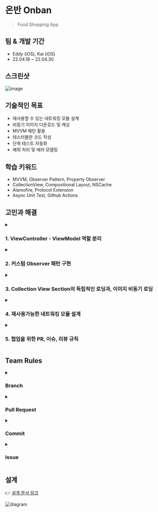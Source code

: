 # 온반 Onban
> Food Shopping App

## 팀 & 개발 기간
- Eddy (iOS), Kai (iOS)
- 22.04.18 ~ 22.04.30

## 스크린샷
![image](https://user-images.githubusercontent.com/17468015/169211377-fc3f8d27-3574-4a98-a7a6-4a3eb34718c7.png)

## 기술적인 목표

* 재사용할 수 있는 네트워킹 모듈 설계
* 비동기 이미지 다운로드 및 캐싱
* MVVM 패턴 활용
* 테스터블한 코드 작성
* 단위 테스트 자동화
* 예외 처리 및 에러 모델링


## 학습 키워드
* MVVM, Observer Pattern, Property Observer
* CollectionView,  Compositional Layout, NSCache
* Alamofire, Protocol Extension
* Async Unit Test, Github Actions

## 고민과 해결
<details>
   <summary><h3>1. ViewController - ViewModel 역할 분리</h3></summary>
   
<ul><li>고민
<ul><li>	MVC 패턴을 적용했을 때 ViewController가 과도하게 복잡해지는 것을 방지해보고 싶다는 마음에서 ViewModel을 사용해보기로 결정.
<li>	 테스트 가능한 부분을 더 넓혀보고 싶었음.
</li>
</li></ul>
</li></ul>
<p>  </p>
<ul><li> 배운 점
<ul><li>	 MVVM의 2가지 특징
<ul><li>		 1. 뷰의 상태를 추상화: 뷰 모델
<ul><li>			View는 시각적인 요소로만 구성이 되어있다. View에서는 레이아웃, 애니메이션, UI 컴포넌트 생성만 한다.
</li><li>			ViewModel은 View의 canonical한 상태를 나타낸다. View가 가져야할 ‘상태’의 기준이 된다. (Canonical Representation)
</li></ul></li></ul></li><li>		2. 바인딩
<ul><li>			ViewModel은 자기 자신이 가지는 상태를 UI 컴포넌트에 바인딩할 수 있도록 인터페이스를 제공한다.
<ul><li>			‘바인딩’이라는 테크닉을 사용해서, UI와 ViewModel을 연결한다.
</li><li>			우리는 View를 조작하지 않고, 그저 View Model의 비즈니스 로직을 조작하면, ViewModel의 상태가 바뀌거, 알아서 View도 업데이트된다.
</li><li>			뷰의 구현 로직을 몰라도 프레젠테이션 로직을 테스트할 수 있다.
</li></ul>
</li></ul>
</li></ul>
</li></ul>

<ul><li>	  MVVM의 단점
<ul><li>		  규모가 작은 앱에서는 과도하게 복잡하다. 더 많은 기능이 추가되고 유지보수가 중요해진다는 가정 하에 사용할 것 같다.
</li></ul></li><li>	  MVC != Massive View Controller
<ul><li>		  확실히 ViewModel을 쓰면 View Controller의 책임을 줄이는데 도움이 된다.
</li><li>		  하지만 반드시 MVVM을 써야하는가? MVVM을 쓰면 Massive View Controller가 다 해결되는가? 그건 아니다.
</li></ul></li><li>	  MVVM도 엄청 두꺼워질 수 있다.
<ul><li>		  단일 책임 원칙을 제대로 고려하지 않으면 거대한 ViewModel을 만드는 것도 얼마든지 가능하다.
</li><li>		  실제로 이번 프로젝트에서 같은 스크린에 등장하지만, 서로 책임이 다른 주문VM과 디테일정보VM은 분리할 수 있었다.
</li><li>		  VC가 지나치게 두꺼운 이유는 모델의 역할을 컨트롤러에 주기 때문일 수도 있다.
</li><li>		  비즈니스 로직은 여전히 VM이 아닌 모델이 다뤄야 한다. (비즈니스 로직과 아닌 것의 차이?)
</li></ul></li><li>	  MVC도 충분히 얇아질 수 있다.
<ul><li>		  ViewController를 여러개로 쪼개고 조합한다.
<ul><li>			  예를 들어, 헤더와 푸터를 별도의 뷰 컨트롤러로 분리한다든지.
</li><li>			  여러개의 뷰 컨트롤러를 포함한 Container ViewController를 만든다.
</li></ul></li><li>		  DataSource를 별도의 객체로 분리한다.
<ul><li>			  테이블 뷰, 컬렉션 뷰의 데이터 소스를 별도의 객체로 분리할 수 있다.
</li></ul></li></ul></li><li>		ViewController간 Routing 로직을 분리한다.
<ul><li>		    VC 간 이동과 데이터를 전달하는 로직을 따로 분리한다. 
</li><li>		    코디네이터라는 별도의 역할을 두기도 한다.
</li></ul></li><li>	    뷰 안에 프레젠테이션 로직을 분산시킨다.
<ul><li>		    뷰를 좀더 똑똑하게 만드는 방법이다.
</li></ul></li><li>	    MVVM의 진짜 장점
<ul><li>		    View에 대한 의존성이 전혀 없다는 것이다.
</li><li>		    테스터블
<ul><li>			    아주 쉽게 테스트를 할 수 있다. 
<ul><li>			    로직을 많이 바꿔도 테스트가 있기 때문에 안심할 수 있다.
</li></ul></li></ul></li><li>		    의존성을 한쪽 방향으로 일치시킬 수 있다. 
<ul><li>			    Observer pattern을 통해서 약하게 결합하기 때문이다. Clean Architecture와 궁합이 매우 좋다.
<ul><li>			    GUI 뿐만 아니라, 다른 Layer도 이렇게 의존성을 모두 Domain 로직으로만 향하게 해두면, 데이터의 흐름과 역할 분리가 매우 깔끔해진다. → Clean Architecture
</li><li>			    VC만 썼을 때에는 어떤 경우에는 View를 직접 조작하고, 어떤 경우에는 Model에서 알림을 받는 등. 의존하는 방향이 달라서 헷갈린다.
</li></ul>
</li></ul>
</li></ul>
</li></ul>


   
</details>
<details>
   <summary><h3>2. 커스텀 Observer 패턴 구현</h3></summary>
   
</details>
<details>
   <summary><h3>3. Collection View Section의 독립적인 로딩과, 이미지 비동기 로딩</h3></summary>
   
</details>
<details>
   <summary><h3>4. 재사용가능한 네트워킹 모듈 설계</h3></summary>
   
</details>
<details>
   <summary><h3>5. 협업을 위한 PR, 이슈, 리뷰 규칙</h3></summary>
   
</details>

## Team Rules
<details>
   <summary><h3>Branch</h3></summary>
   <ul>
      <li>`upstream/team-18`: 코드 리뷰 PR</li>
      <li>`origin/dev`: 팀 최종 브랜치</li>
      <li>`origin/feat-eddy`, `origin/feat-kai`: 작업용 브랜치</li>
   </ul>
</details>
<details>
   <summary><h3>Pull Request</h3></summary>
      <ul>
      <li>feat에 push한 후, dev로 PR 후 팀원끼리 리뷰. </li>
      <li>PR 시 github action에서 자동 build & test 통과해야만 merge 가능.</li>
      <li>코드 리뷰 시 dev에서 team-18로 PR</li>
   </ul>
</details>
<details>
   <summary><h3>Commit</h3></summary>
   <ul>
      <li>Commit에 Issue number 표기. ex. `[#4] Fix: something`  </li>
   </ul>
</details>
<details>
   <summary><h3>Issue</h3></summary>
   <ul>
      <li>기능 추가 시 Issue에 추가 후 넘버링</li>
      <li><strong>1분 이상</strong> 해결 못하는 에러 발생 시 Issue에 추가 후 공유</li>
   </ul>
</details>


## 설계
👉 [설계 문서 링크](https://drive.google.com/file/d/1ImYzNZKLs4mymOJdw64jbN_v6EGrE8OM/view)

![diagram](https://user-images.githubusercontent.com/17468015/164175553-ccf2a861-a0e6-4136-9a95-347da002cc28.png)
